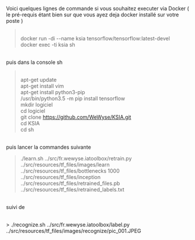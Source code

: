 Voici quelques lignes de commande si vous souhaitez executer via Docker ( le pré-requis étant bien sur que vous ayez deja docker installé sur votre poste )

> <br>docker run -di --name ksia tensorflow/tensorflow:latest-devel 
> <br>docker exec -ti ksia sh

<br>puis dans la console sh

> <br>apt-get update
> <br>apt-get install vim
> <br>apt-get install python3-pip
> <br>/usr/bin/python3.5 -m pip install tensorflow
> <br>mkdir logiciel
> <br>cd logiciel
> <br>git clone https://github.com/WeWyse/KSIA.git
> <br>cd KSIA
> <br>cd sh

<br>puis lancer la commandes suivante
> ./learn.sh ../src/fr.wewyse.iatoolbox/retrain.py ../src/resources/tf_files/images/learn ../src/resources/tf_files/bottlenecks 1000 ../src/resources/tf_files/inception ../src/resources/tf_files/retrained_files.pb ../src/resources/tf_files/retrained_labels.txt

<br> suivi de 

<br>> ./recognize.sh ../src/fr.wewyse.iatoolbox/label.py ../src/resources/tf_files/images/recognize/pic_001.JPEG